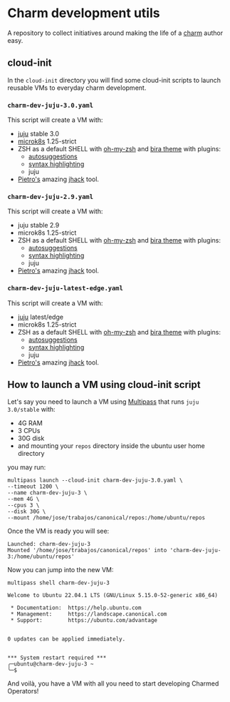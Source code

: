 # Charm development utils

A repository to collect initiatives around making the life of a [charm](https://juju.is/docs/sdk) author easy.

## cloud-init

In the `cloud-init` directory you will find some cloud-init scripts to launch reusable VMs to everyday charm development.



### `charm-dev-juju-3.0.yaml`

This script will create a VM with:

- [juju](https://juju.is) stable 3.0
- [microk8s](https://juju.is/docs/sdk) 1.25-strict
- ZSH as a default SHELL with [oh-my-zsh](https://ohmyz.sh/) and [bira theme](https://github.com/ohmyzsh/ohmyzsh/wiki/Themes#bira) with plugins:
  - [autosuggestions](https://github.com/zsh-users/zsh-autosuggestions)
  - [syntax highlighting](https://github.com/zsh-users/zsh-syntax-highlighting)
  - juju
- [Pietro's](https://github.com/PietroPasotti/) amazing [jhack](https://github.com/PietroPasotti/jhack) tool.


### `charm-dev-juju-2.9.yaml`

This script will create a VM with:

- juju stable 2.9
- microk8s 1.25-strict
- ZSH as a default SHELL with [oh-my-zsh](https://ohmyz.sh/) and [bira theme](https://github.com/ohmyzsh/ohmyzsh/wiki/Themes#bira) with plugins:
  - [autosuggestions](https://github.com/zsh-users/zsh-autosuggestions)
  - [syntax highlighting](https://github.com/zsh-users/zsh-syntax-highlighting)
  - juju
- [Pietro's](https://github.com/PietroPasotti/) amazing [jhack](https://github.com/PietroPasotti/jhack) tool.


### `charm-dev-juju-latest-edge.yaml`

This script will create a VM with:

- [juju](https://juju.is) latest/edge
- microk8s 1.25-strict
- ZSH as a default SHELL with [oh-my-zsh](https://ohmyz.sh/) and [bira theme](https://github.com/ohmyzsh/ohmyzsh/wiki/Themes#bira) with plugins:
  - [autosuggestions](https://github.com/zsh-users/zsh-autosuggestions)
  - [syntax highlighting](https://github.com/zsh-users/zsh-syntax-highlighting)
  - juju
- [Pietro's](https://github.com/PietroPasotti/) amazing [jhack](https://github.com/PietroPasotti/jhack) tool.



## How to launch a VM using cloud-init script

Let's say you need to launch a VM using [Multipass](https://multipass.run/) that runs `juju 3.0/stable` with:

- 4G RAM
- 3 CPUs
- 30G disk
- and mounting your `repos` directory inside the ubuntu user home directory

you may run:

```
multipass launch --cloud-init charm-dev-juju-3.0.yaml \
--timeout 1200 \
--name charm-dev-juju-3 \
--mem 4G \
--cpus 3 \
--disk 30G \
--mount /home/jose/trabajos/canonical/repos:/home/ubuntu/repos
```

Once the VM is ready you will see:

```
Launched: charm-dev-juju-3
Mounted '/home/jose/trabajos/canonical/repos' into 'charm-dev-juju-3:/home/ubuntu/repos'
```

Now you can jump into the new VM:

```
multipass shell charm-dev-juju-3
```

```
Welcome to Ubuntu 22.04.1 LTS (GNU/Linux 5.15.0-52-generic x86_64)

 * Documentation:  https://help.ubuntu.com
 * Management:     https://landscape.canonical.com
 * Support:        https://ubuntu.com/advantage


0 updates can be applied immediately.


*** System restart required ***
╭─ubuntu@charm-dev-juju-3 ~
╰─$
```

And voilà, you have a VM with all you need to start developing Charmed Operators!
